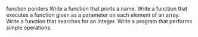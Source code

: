 function pointers
Write a function that prints a name.
Write a function that executes a function given as a parameter on each element of an array.
Write a function that searches for an integer.
Write a program that performs simple operations.
